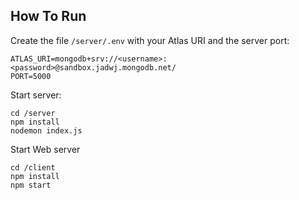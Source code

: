 
## How To Run
Create the file `/server/.env` with your Atlas URI and the server port:
```
ATLAS_URI=mongodb+srv://<username>:<password>@sandbox.jadwj.mongodb.net/
PORT=5000
```

Start server:
```
cd /server
npm install
nodemon index.js
```

Start Web server
```
cd /client
npm install
npm start
```
